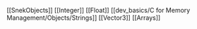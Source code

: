 [[SnekObjects]]
[[Integer]]
[[Float]]
[[dev_basics/C for Memory  Management/Objects/Strings]]
[[Vector3]]
[[Arrays]]
